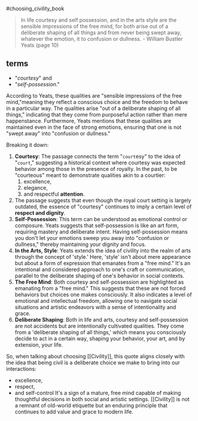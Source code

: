 #choosing_civility_book 

>  In life courtesy and self possession, and in the arts style are the sensible impressions of the free mind, for both arise out of a deliberate shaping of all things and from never being swept away, whatever the emotion, it to confusion or dullness. - William Bustler Yeats
>  (page 10)

## terms
- "*courtesy*" and 
- "*self-possession*." 


According to Yeats, these qualities are "sensible impressions of the free mind,"meaning they reflect a conscious choice and the freedom to behave in a particular way. 
The qualities arise "out of a deliberate shaping of all things," indicating that they come from purposeful action rather than mere happenstance. Furthermore, Yeats mentions that these qualities are maintained even in the face of strong emotions, ensuring that one is not "swept away" into "confusion or dullness."

Breaking it down:
1. **Courtesy**: The passage connects the term "`court`esy" to the idea of "`court`," suggesting a historical context where courtesy was expected behavior among those in the presence of royalty. In the past, to be "courteous" meant to demonstrate qualities akin to a courtier: 
	1. excellence, 
	2. elegance, 
	3. and respectful **attention**. 
2. The passage suggests that even though the royal court setting is largely outdated, the essence of "courtesy" continues to imply a certain level of **respect and dignity**.
3. **Self-Possession**: This term can be understood as emotional control or composure. Yeats suggests that self-possession is like an art form, requiring mastery and deliberate intent. Having self-possession means you don't let your emotions sweep you away into "confusion or dullness," thereby maintaining your dignity and focus.
3. **In the Arts, Style**: Yeats extends the idea of civility into the realm of arts through the concept of 'style.' Here, 'style' isn't about mere appearance but about a form of expression that emanates from a "free mind." It's an intentional and considered approach to one's craft or communication, parallel to the deliberate shaping of one's behavior in social contexts.
4. **The Free Mind**: Both courtesy and self-possession are highlighted as emanating from a "free mind." This suggests that these are not forced behaviors but choices one makes consciously. It also indicates a level of emotional and intellectual freedom, allowing one to navigate social situations and artistic endeavors with a sense of intentionality and grace.
5. **Deliberate Shaping**: Both in life and arts, courtesy and self-possession are not accidents but are intentionally cultivated qualities. They come from a 'deliberate shaping of all things,' which means you consciously decide to act in a certain way, shaping your behavior, your art, and by extension, your life.

So, when talking about choosing [[Civility]], this quote aligns closely with the idea that being civil is a deliberate choice we make to bring into our interactions:
- excellence, 
- respect, 
- and self-control 
It's a sign of a mature, free mind capable of making thoughtful decisions in both social and artistic settings. [[Civility]] is not a remnant of old-world etiquette but an enduring principle that continues to add value and grace to modern life.
